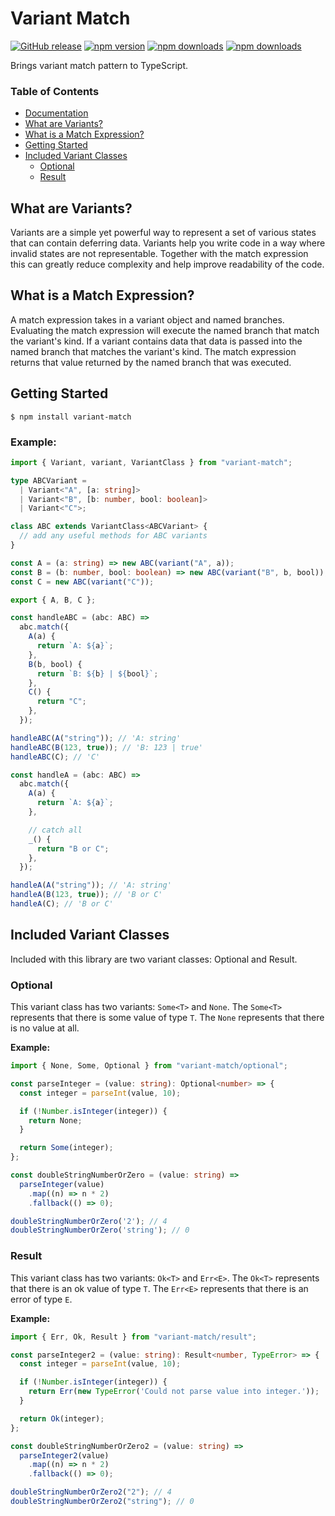 # Variant Match

[![GitHub release](https://img.shields.io/github/release/Mike96angelo/variant-match.svg?maxAge=21600)](https://github.com/Mike96Angelo/variant-match)
[![npm version](https://img.shields.io/npm/v/variant-match.svg?maxAge=21600)](https://www.npmjs.com/package/variant-match)
[![npm downloads](https://img.shields.io/npm/dm/variant-match.svg?maxAge=604800)](https://www.npmjs.com/package/variant-match)
[![npm downloads](https://img.shields.io/npm/dt/variant-match.svg?maxAge=604800)](https://www.npmjs.com/package/variant-match)

Brings variant match pattern to TypeScript.

### Table of Contents

- [Documentation](/docs/variant.md)
- [What are Variants?](#what-are-variants)
- [What is a Match Expression?](#what-is-a-match-expression)
- [Getting Started](#getting-started)
- [Included Variant Classes](#included-variant-classes)
  - [Optional](#optional)
  - [Result](#result)

## What are Variants?

Variants are a simple yet powerful way to represent a set of various states that can contain deferring data. Variants help you write code in a way where invalid states are not representable. Together with the match expression this can greatly reduce complexity and help improve readability of the code.

## What is a Match Expression?

A match expression takes in a variant object and named branches. Evaluating the match expression will execute the named branch that match the variant's kind. If a variant contains data that data is passed into the named branch that matches the variant's kind. The match expression returns that value returned by the named branch that was executed.

## Getting Started

```
$ npm install variant-match
```

### Example:

```ts
import { Variant, variant, VariantClass } from "variant-match";

type ABCVariant =
  | Variant<"A", [a: string]>
  | Variant<"B", [b: number, bool: boolean]>
  | Variant<"C">;

class ABC extends VariantClass<ABCVariant> {
  // add any useful methods for ABC variants
}

const A = (a: string) => new ABC(variant("A", a));
const B = (b: number, bool: boolean) => new ABC(variant("B", b, bool));
const C = new ABC(variant("C"));

export { A, B, C };

const handleABC = (abc: ABC) =>
  abc.match({
    A(a) {
      return `A: ${a}`;
    },
    B(b, bool) {
      return `B: ${b} | ${bool}`;
    },
    C() {
      return "C";
    },
  });

handleABC(A("string")); // 'A: string'
handleABC(B(123, true)); // 'B: 123 | true'
handleABC(C); // 'C'

const handleA = (abc: ABC) =>
  abc.match({
    A(a) {
      return `A: ${a}`;
    },

    // catch all
    _() {
      return "B or C";
    },
  });

handleA(A("string")); // 'A: string'
handleA(B(123, true)); // 'B or C'
handleA(C); // 'B or C'

```

## Included Variant Classes
Included with this library are two variant classes: Optional and Result.

### Optional
This variant class has two variants: `Some<T>` and `None`. The `Some<T>` represents that there is some value of type `T`. The `None` represents that there is no value at all.

**Example:**
```ts
import { None, Some, Optional } from "variant-match/optional";

const parseInteger = (value: string): Optional<number> => {
  const integer = parseInt(value, 10);

  if (!Number.isInteger(integer)) {
    return None;
  }

  return Some(integer);
};

const doubleStringNumberOrZero = (value: string) => 
  parseInteger(value)
    .map((n) => n * 2)
    .fallback(() => 0);

doubleStringNumberOrZero('2'); // 4
doubleStringNumberOrZero('string'); // 0
```

### Result
This variant class has two variants: `Ok<T>` and `Err<E>`. The `Ok<T>` represents that there is an ok value of type `T`. The `Err<E>` represents that there is an error of type `E`.

**Example:**
```ts
import { Err, Ok, Result } from "variant-match/result";

const parseInteger2 = (value: string): Result<number, TypeError> => {
  const integer = parseInt(value, 10);

  if (!Number.isInteger(integer)) {
    return Err(new TypeError('Could not parse value into integer.'));
  }

  return Ok(integer);
};

const doubleStringNumberOrZero2 = (value: string) =>
  parseInteger2(value)
    .map((n) => n * 2)
    .fallback(() => 0);

doubleStringNumberOrZero2("2"); // 4
doubleStringNumberOrZero2("string"); // 0
```
